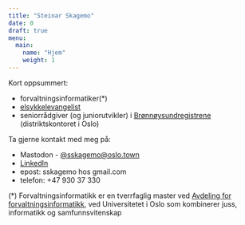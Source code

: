 ```yaml
---
title: "Steinar Skagemo"
date: 0
draft: true
menu:
  main:
    name: "Hjem"
    weight: 1
---
```


Kort oppsummert:
- forvaltningsinformatiker(*)
- [elsykkelevangelist](https://elsykkelevangelisten.no)
- seniorrådgiver (og juniorutvikler) i [Brønnøysundregistrene](https://www.brreg.no) (distriktskontoret i Oslo)

Ta gjerne kontakt med meg på:
- Mastodon - [@sskagemo@oslo.town](https://mastodon.social/@sskagemo@oslo.town)
- [LinkedIn](https://www.linkedin.com/in/sskagemo/)
- epost: sskagemo hos gmail.com
- telefon: +47 930 37 330

(*) Forvaltningsinformatikk er en tverrfaglig master ved [Avdeling for forvaltningsinformatikk](https://www.jus.uio.no/ifp/om/organisasjon/afin/), ved Universitetet i Oslo som kombinerer juss, informatikk og samfunnsvitenskap
